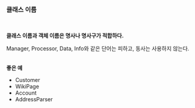 ### 클래스 이름
<br>

**클래스 이름과 객체 이름은 명사나 명사구가 적합하다.**

Manager, Processor, Data, Info와 같은 단어는 피하고, 동사는 사용하지 않는다.
<br>
<br>

**좋은 예**

* Customer
* WikiPage
* Account
* AddressParser

